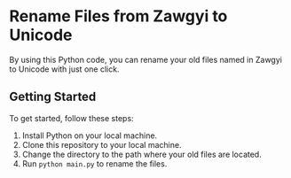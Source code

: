 # Rename Files from Zawgyi to Unicode

By using this Python code, you can rename your old files named in Zawgyi to Unicode with just one click.

## Getting Started

To get started, follow these steps:

1. Install Python on your local machine.
2. Clone this repository to your local machine.
3. Change the directory to the path where your old files are located.
4. Run `python main.py` to rename the files.
